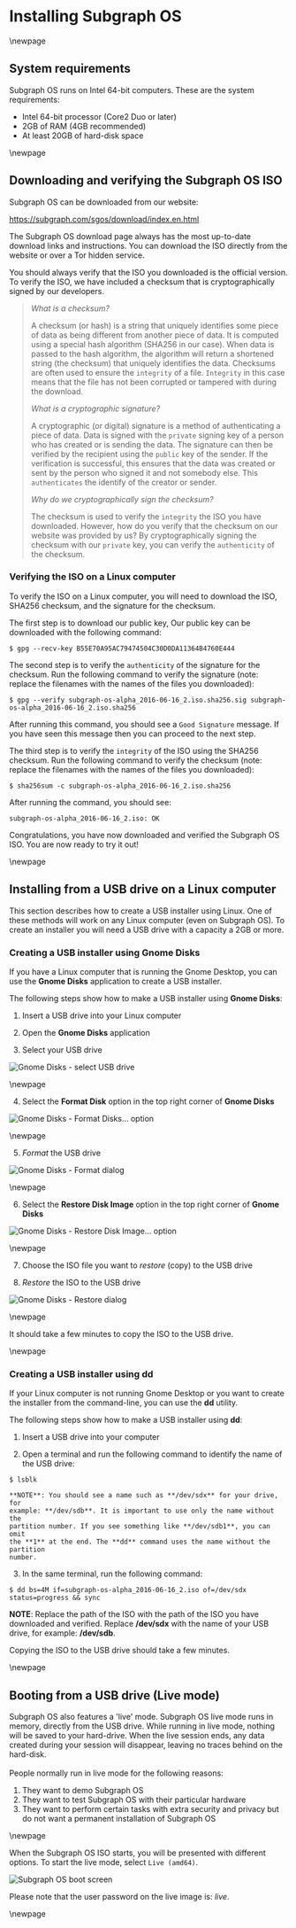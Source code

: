 # Installing Subgraph OS

\newpage

## System requirements

Subgraph OS runs on Intel 64-bit computers. These are the system
requirements:

* Intel 64-bit processor (Core2 Duo or later)
* 2GB of RAM (4GB recommended)
* At least 20GB of hard-disk space

\newpage

## Downloading and verifying the Subgraph OS ISO

Subgraph OS can be downloaded from our website:

https://subgraph.com/sgos/download/index.en.html

The Subgraph OS download page always has the most up-to-date download links and
instructions. You can download the ISO directly from the website or over a Tor 
hidden service.

You should always verify that the ISO you downloaded is the official version. 
To verify the ISO, we have included a checksum that is cryptographically signed
by our developers.

> *What is a checksum?*
>
> A checksum (or hash) is a string that uniquely identifies some piece of data
> as being different from another piece of data. It is computed using a special
> hash algorithm (SHA256 in our case). When data is passed to the hash
> algorithm, the algorithm will return a shortened string (the checksum) that
> uniquely identifies the data. Checksums are often used to ensure the `integrity`
> of a file. `Integrity` in this case means that the file has not been corrupted
> or tampered with during the download.
>
> *What is a cryptographic signature?*
>
> A cryptographic (or digital) signature is a method of authenticating a piece
> of data. Data is signed with the `private` signing key of a person who has
> created or is sending the data. The signature can then be verified by the
> recipient using the `public` key of the sender. If the verification is
> successful, this ensures that the data was created or sent by the person who
> signed it and not somebody else. This `authenticates` the identify of the
> creator or sender. 
>
> *Why do we cryptographically sign the checksum?*
>
> The checksum is used to verify the `integrity` the ISO you have downloaded. 
> However, how do you verify that the checksum on our website was provided by
> us? By cryptographically signing the checksum with our `private` key, you can
> verify the `authenticity` of the checksum.

### Verifying the ISO on a Linux computer

To verify the ISO on a Linux computer, you will need to download the ISO, SHA256
checksum, and the signature for the checksum.

The first step is to download our public key, Our public key can be downloaded
with the following command:

```
$ gpg --recv-key B55E70A95AC79474504C30D0DA11364B4760E444
```

The second step is to verify the `authenticity` of the signature for the
checksum. Run the following command to verify the signature (note: replace the
filenames with the names of the files you downloaded):

```
$ gpg --verify subgraph-os-alpha_2016-06-16_2.iso.sha256.sig subgraph-os-alpha_2016-06-16_2.iso.sha256
```

After running this command, you should see a `Good Signature` message. If you
have seen this message then you can proceed to the next step.

The third step is to verify the `integrity` of the ISO using the SHA256 checksum. 
Run the following command to verify the checksum (note: replace the filenames with the
names of the files you downloaded):

```
$ sha256sum -c subgraph-os-alpha_2016-06-16_2.iso.sha256
```

After running the command, you should see:

```
subgraph-os-alpha_2016-06-16_2.iso: OK
```

Congratulations, you have now downloaded and verified the Subgraph OS ISO. You
are now ready to try it out!

\newpage

## Installing from a USB drive on a Linux computer

This section describes how to create a USB installer using Linux. One of these
methods will work on any Linux computer (even on Subgraph OS). To create an
installer you will need a USB drive with a capacity a 2GB or more.

### Creating a USB installer using Gnome Disks

If you have a Linux computer that is running the Gnome Desktop, you can use the 
**Gnome Disks** application to create a USB installer.

The following steps show how to make a USB installer using **Gnome Disks**:

1. Insert a USB drive into your Linux computer

2. Open the **Gnome Disks** application

3. Select your USB drive

![Gnome Disks - select USB drive](static/images/Gnome_Disks_select.png)

\newpage 

4. Select the **Format Disk** option in the top right corner of **Gnome Disks**

![Gnome Disks - Format Disks... option](static/images/Gnome_Disks_menu_format.png)

\newpage 

5. *Format* the USB drive

![Gnome Disks - Format dialog](static/images/Gnome_Disks_dialog_format.png)

\newpage 

6. Select the **Restore Disk Image** option in the top right corner of **Gnome
   Disks**

![Gnome Disks - Restore Disk Image... option](static/images/Gnome_Disks_menu_restore.png)

\newpage

7. Choose the ISO file you want to *restore* (copy) to the USB drive

8. *Restore* the ISO to the USB drive

![Gnome Disks - Restore dialog](static/images/Gnome_Disks_dialog_restore.png)

\newpage

It should take a few minutes to copy the ISO to the USB drive. 

\newpage

### Creating a USB installer using dd

If your Linux computer is not running Gnome Desktop or you want to create the
installer from the command-line, you can use the **dd** utility.

The following steps show how to make a USB installer using **dd**:

1. Insert a USB drive into your computer

2. Open a terminal and run the following command to identify the name of the USB
   drive: 
```{bash}
$ lsblk
```
    **NOTE**: You should see a name such as **/dev/sdx** for your drive, for
    example: **/dev/sdb**. It is important to use only the name without the 
    partition number. If you see something like **/dev/sdb1**, you can omit 
    the **1** at the end. The **dd** command uses the name without the partition 
    number.

3. In the same terminal, run the following command:
```{bash}
$ dd bs=4M if=subgraph-os-alpha_2016-06-16_2.iso of=/dev/sdx status=progress && sync
```
   **NOTE**: Replace the path of the ISO with the path of the ISO you have
   downloaded and verified. Replace **/dev/sdx** with the name of your USB
   drive, for example: **/dev/sdb**.

Copying the ISO to the USB drive should take a few minutes.

\newpage

## Booting from a USB drive (Live mode)

Subgraph OS also features a 'live' mode. Subgraph OS live mode runs in memory, 
directly from the USB drive. While running in live mode, nothing
will be saved to your hard-drive. When the live session ends, any data created
during your session will disappear, leaving no traces behind on the hard-disk. 
\
\
People normally run in live mode for the following reasons:

1. They want to demo Subgraph OS
2. They want to test Subgraph OS with their particular hardware
3. They want to perform certain tasks with extra security and privacy but
do not want a permanent installation of Subgraph OS

\newpage

When the Subgraph OS ISO starts, you will be presented with different options.
To start the live mode, select `Live (amd64)`.

![Subgraph OS boot screen](static/images/subgraph_splash.png)

Please note that the user password on the live image is: *live*.

\newpage

